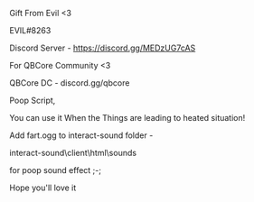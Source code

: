 Gift From Evil <3

EVIL#8263

Discord Server - 
https://discord.gg/MEDzUG7cAS

For QBCore Community <3

QBCore DC - 
discord.gg/qbcore

Poop Script,

You can use it When the Things are leading to heated situation!

Add fart.ogg to interact-sound folder - 

interact-sound\client\html\sounds

for poop sound effect ;-;

Hope you'll love it
